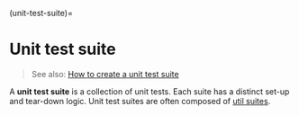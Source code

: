 (unit-test-suite)=
# Unit test suite
> See also: [How to create a unit test suite](/doc/dev/how-to/create-unit-test-suite.md)

A **unit test suite** is a collection of unit tests. Each suite has a distinct set-up and tear-down logic. Unit test
suites are often composed of [util suites](util-suite.md).